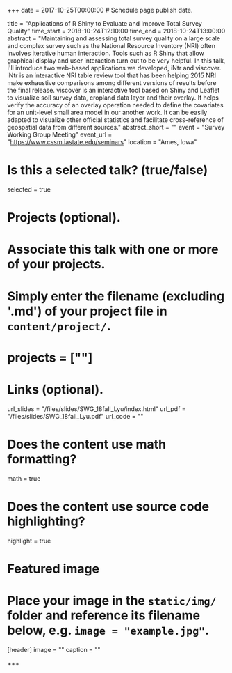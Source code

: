 +++
date = 2017-10-25T00:00:00  # Schedule page publish date.

title = "Applications of R Shiny to Evaluate and Improve Total Survey Quality"
time_start = 2018-10-24T12:10:00
time_end = 2018-10-24T13:00:00
abstract = "Maintaining and assessing total survey quality on a large scale and complex survey such as the National Resource Inventory (NRI) often involves iterative human interaction. Tools such as R Shiny that allow graphical display and user interaction turn out to be very helpful. In this talk, I'll introduce two web-based applications we developed, iNtr and viscover. iNtr is an interactive NRI table review tool that has been helping 2015 NRI make exhaustive comparisons among different versions of results before the final release. viscover is an interactive tool based on Shiny and Leaflet to visualize soil survey data, cropland data layer and their overlay. It helps verify the accuracy of an overlay operation needed to define the covariates for an unit-level small area model in our another work. It can be easily adapted to visualize other official statistics and facilitate cross-reference of geospatial data from different sources."
abstract_short = ""
event = "Survey Working Group Meeting"
event_url = "https://www.cssm.iastate.edu/seminars"
location = "Ames, Iowa"

# Is this a selected talk? (true/false)
selected = true

# Projects (optional).
#   Associate this talk with one or more of your projects.
#   Simply enter the filename (excluding '.md') of your project file in `content/project/`.
# projects = [""]

# Links (optional).
url_slides = "/files/slides/SWG_18fall_Lyu/index.html"
url_pdf = "/files/slides/SWG_18fall_Lyu.pdf"
url_code = ""

# Does the content use math formatting?
math = true

# Does the content use source code highlighting?
highlight = true

# Featured image
# Place your image in the `static/img/` folder and reference its filename below, e.g. `image = "example.jpg"`.
[header]
image = ""
caption = ""

+++
